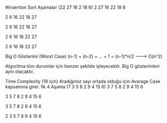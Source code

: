 #Insertion Sort
Aşamalar (22 27 16 2 18 6)
2 27 16 22 18 6

2 6 16 22 18 27

2 6 16 22 18 27

2 6 16 18 22 27

2 6 16 18 22 27

Big O Gösterimi (Worst Case)
(n-1) + (n-2) + ... + 1 = (n-1)*n/2 ---> O(n^2)

Algoritma tüm durumlar için benzer şekilde işleyecektir. Big O gösterimleri aynı olacaktır.

Time Complexity (18 için)
Aradığımız sayı ortada olduğu için Avarage Case kapsamına girer. 
İlk 4 Aşama (7 3 5 8 2 9 4 15 6)
3 7 5 8 2 9 4 15 6

3 5 7 8 2 9 4 15 6

3 5 7 8 2 9 4 15 6

2 3 5 7 8 9 4 15 6
